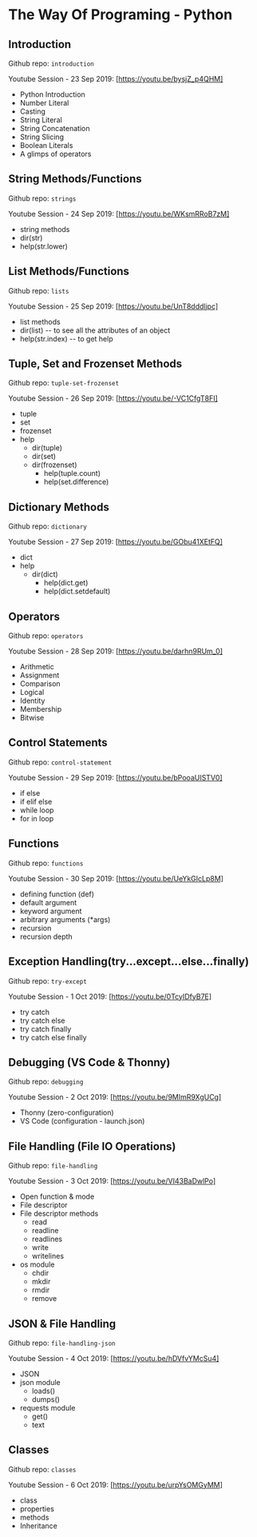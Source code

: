# The Way Of Programing - Python

## Introduction

Github repo: `introduction`

Youtube Session - 23 Sep 2019:
[https://youtu.be/bysjZ_p4QHM]

- Python Introduction
- Number Literal
- Casting
- String Literal
- String Concatenation
- String Slicing
- Boolean Literals
- A glimps of operators

## String Methods/Functions

Github repo: `strings`

Youtube Session - 24 Sep 2019:
[https://youtu.be/WKsmRRoB7zM]

- string methods
- dir(str)
- help(str.lower)

## List Methods/Functions

Github repo: `lists`

Youtube Session - 25 Sep 2019:
[https://youtu.be/UnT8dddljpc]

- list methods
- dir(list) -- to see all the attributes of an object
- help(str.index) -- to get help

## Tuple, Set and Frozenset Methods

Github repo: `tuple-set-frozenset`

Youtube Session - 26 Sep 2019:
[https://youtu.be/-VC1CfgT8FI]

- tuple
- set
- frozenset
- help
  - dir(tuple)
  - dir(set)
  - dir(frozenset)
    - help(tuple.count)
    - help(set.difference)

## Dictionary Methods

Github repo: `dictionary`

Youtube Session - 27 Sep 2019:
[https://youtu.be/GObu41XEtFQ]

- dict
- help
  - dir(dict)
    - help(dict.get)
    - help(dict.setdefault)

## Operators

Github repo: `operators`

Youtube Session - 28 Sep 2019:
[https://youtu.be/darhn9RUm_0]

- Arithmetic
- Assignment
- Comparison
- Logical
- Identity
- Membership
- Bitwise

## Control Statements

Github repo: `control-statement`

Youtube Session - 29 Sep 2019:
[https://youtu.be/bPooaUISTV0]

- if else
- if elif else
- while loop
- for in loop

## Functions

Github repo: `functions`

Youtube Session - 30 Sep 2019:
[https://youtu.be/UeYkGIcLp8M]

- defining function (def)
- default argument
- keyword argument
- arbitrary arguments (\*args)
- recursion
- recursion depth

## Exception Handling(try...except...else...finally)

Github repo: `try-except`

Youtube Session - 1 Oct 2019:
[https://youtu.be/0TcyIDfyB7E]

- try catch
- try catch else
- try catch finally
- try catch else finally

## Debugging (VS Code & Thonny)

Github repo: `debugging`

Youtube Session - 2 Oct 2019:
[https://youtu.be/9MImR9XgUCg]

- Thonny (zero-configuration)
- VS Code (configuration - launch.json)

## File Handling (File IO Operations)

Github repo: `file-handling`

Youtube Session - 3 Oct 2019:
[https://youtu.be/VI43BaDwlPo]

- Open function & mode
- File descriptor
- File descriptor methods
  - read
  - readline
  - readlines
  - write
  - writelines
- os module
  - chdir
  - mkdir
  - rmdir
  - remove

## JSON & File Handling

Github repo: `file-handling-json`

Youtube Session - 4 Oct 2019:
[https://youtu.be/hDVfvYMcSu4]

- JSON
- json module
  - loads()
  - dumps()
- requests module
  - get()
  - text

## Classes

Github repo: `classes`

Youtube Session - 6 Oct 2019:
[https://youtu.be/urpYsOMGyMM]

- class
- properties
- methods
- Inheritance

